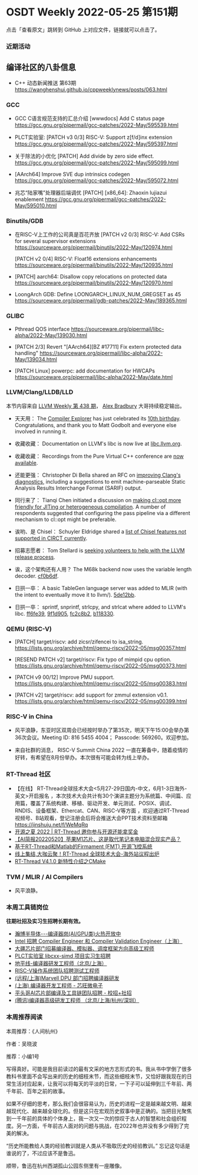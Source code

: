 # OSDT Weekly 2022-05-25 第151期

点击「查看原文」跳转到 GitHub 上对应文件，链接就可以点击了。

### 近期活动

## 编译社区的八卦信息

- C++ 动态新闻推送 第63期 https://wanghenshui.github.io/cppweeklynews/posts/063.html

### GCC

- GCC C语言规范支持的汇总介绍
  [wwwdocs] Add C status page
  https://gcc.gnu.org/pipermail/gcc-patches/2022-May/595539.html

- PLCT实验室: [PATCH v3 0/3] RISC-V: Support z[f/d]inx extension
  https://gcc.gnu.org/pipermail/gcc-patches/2022-May/595397.html

- 关于除法的小优化 [PATCH] Add divide by zero side effect.
  https://gcc.gnu.org/pipermail/gcc-patches/2022-May/595099.html

- [AArch64] Improve SVE dup intrinsics codegen
  https://gcc.gnu.org/pipermail/gcc-patches/2022-May/595072.html

- 兆芯“陆家嘴”处理器后端调优
  [PATCH] [x86_64]: Zhaoxin lujiazui enablement
  https://gcc.gnu.org/pipermail/gcc-patches/2022-May/595010.html

### Binutils/GDB

- 在RISC-V上工作的公司真是百花齐放
  [PATCH v2 0/3] RISC-V: Add CSRs for several supervisor extensions
   https://sourceware.org/pipermail/binutils/2022-May/120974.html

  [PATCH v2 0/4] RISC-V: Float16 extensions enhancements
  https://sourceware.org/pipermail/binutils/2022-May/120935.html

- [PATCH] aarch64: Disallow copy relocations on protected data
  https://sourceware.org/pipermail/binutils/2022-May/120970.html

- LoongArch GDB: Define LOONGARCH_LINUX_NUM_GREGSET as 45
  https://sourceware.org/pipermail/gdb-patches/2022-May/189365.html

### GLIBC

- Pthread QOS interface
  https://sourceware.org/pipermail/libc-alpha/2022-May/139030.html

- [PATCH 2/3] Revert "[AArch64][BZ #17711] Fix extern protected data handling"
  https://sourceware.org/pipermail/libc-alpha/2022-May/139034.html

- [PATCH Linux] powerpc: add documentation for HWCAPs
  https://sourceware.org/pipermail/libc-alpha/2022-May/date.html

### LLVM/Clang/LLDB/LLD

本节内容来自 [LLVM Weekly 第 438 期](http://llvmweekly.org/issue/438)，
[Alex Bradbury](https://www.linkedin.com/in/alex-bradbury/) 大哥持续稳定输出。

* 天天用： The [Compiler Explorer](https://godbolt.org/) has just celebrated its [10th birthday](https://xania.org/202206/happy-birthday-ce). Congratulations, and thank you to Matt Godbolt and everyone else involved in running it.

* 收藏收藏： Documentation on LLVM's libc is now live at [libc.llvm.org](https://libc.llvm.org/).

* 收藏收藏： Recordings from the Pure Virtual C++ conference are [now available](https://devblogs.microsoft.com/cppblog/pure-virtual-cpp-2022-videos-available/).

* 还能更强： Christopher Di Bella shared an RFC on [improving Clang's diagnostics](https://discourse.llvm.org/t/rfc-improving-clang-s-diagnostics/62584), including a suggestions to emit machine-parseable Static Analysis Results Interchange Format (SARIF) output.

* 同行来了： Tianqi Chen initiated a discussion on [making cl::opt more friendly for JITing or heterogeneous compilation](https://discourse.llvm.org/t/discuss-making-global-cl-opt-friendly-for-jiting-hetro-computation/62631).  A number of respondents suggested that configuring the pass pipeline via a different mechanism to cl::opt might be preferable.

* 诶哟、是 Chisel： Schuyler Eldridge shared a [list of Chisel features not supported in CIRCT currently](https://discourse.llvm.org/t/first-results-from-using-llvm-circt-on-our-design/61180/5).

* 招募志愿者： Tom Stellard is [seeking volunteers to help with the LLVM release process](https://discourse.llvm.org/t/help-wanted-release-process-management/62590).

* 诶，这个架构还有人用？ The M68k backend now uses the variable length decoder.
  [cf0b6df](https://reviews.llvm.org/rGcf0b6df6dbf5).

* 日拱一卒： A basic TableGen language server was added to MLIR (with the intent to eventually move it to llvm/).
  [5de12bb](https://reviews.llvm.org/rG5de12bb703c5).

* 日拱一卒： sprintf, snprintf, strlcpy, and strlcat where added to LLVM's libc.
  [ff6fe39](https://reviews.llvm.org/rGff6fe39eca70),
  [9f1d905](https://reviews.llvm.org/rG9f1d905f39ac),
  [fc2c8b2](https://reviews.llvm.org/rGfc2c8b2371d7),
  [b118330](https://reviews.llvm.org/rGb1183305f882).


### QEMU (RISC-V)

- [PATCH\] target/riscv: add zicsr/zifencei to isa_string.
  https://lists.gnu.org/archive/html/qemu-riscv/2022-05/msg00357.html

- [RESEND PATCH v2\] target/riscv: Fix typo of mimpid cpu option.
  https://lists.gnu.org/archive/html/qemu-riscv/2022-05/msg00373.html

- [PATCH v9 00/12\] Improve PMU support.
  https://lists.gnu.org/archive/html/qemu-riscv/2022-05/msg00383.html

- [PATCH v2] target/riscv: add support for zmmul extension v0.1.
  https://lists.gnu.org/archive/html/qemu-riscv/2022-05/msg00399.html

### RISC-V in China

- 风平浪静，东亚时区双周会已经按时举办了第35次，明天下午15:00会举办第36次会议。Meeting ID: 816 5455 4004； Passcode: 569260。欢迎参加。

- 来自社群的消息， RISC-V Summit China 2022 一直在筹备中，随着疫情的好转，有希望在8月份举办。本次很有可能会转为线上举办。

### RT-Thread 社区

- 【在线】 RT-Thread全球技术大会<5月27-29日国内-中文，6月1-3日海外-英文>开启报名 ，本次技术大会共计有30个演讲主题分为系统篇、中间篇、应用篇，覆盖了系统构建、移植、驱动开发、单元测试、POSIX、调试、RNDIS、设备框架、Ethercat、CAN、RISC-V等方面 ，欢迎通过RT-Thread视频号、B站观看，登记注册会后将会推送大会PPT技术资料至邮箱 https://jinshuju.net/f/WeMqRq
- [开源之夏 2022 | RT-Thread 邀你参与开源还能拿奖金](https://mp.weixin.qq.com/s/JrKC5zPv-MegD9-_wE0YqQ)
- [【AI简报20220520】苹果M1芯片、这是取代笔记本电脑混合现实产品？](https://mp.weixin.qq.com/s/288JLZAApH7jLqacYT5ulA)
- [基于RT-Thread和Matlab的Firmament (FMT) 开源飞控系统](https://mp.weixin.qq.com/s/8IuBi4hcap_MVP4R5k9CBg)
- [线上集结,大咖云聚！RT-Thread 全球技术大会-海外站议程出炉](https://mp.weixin.qq.com/s/Mqd4POEjp-OKQG5WdDIe9w)
- [RT-Thread V4.1.0 新特性介绍之CMake](https://mp.weixin.qq.com/s/uYYwWoJ2cClhN0BzDw3k5A)

### TVM / MLIR / AI Compilers

- 风平浪静。

### 本周工具链岗位

**往期社招及实习生招聘长期有效。**

- [瀚博半导体---编译器岗(AI/GPU类)火热开放中](https://mp.weixin.qq.com/s/8_KjZYa2Il4PglaGyBWk4Q)
- [Intel 招聘 Compiler Engineer 和 Compiler Validation Engineer（上海）](https://mp.weixin.qq.com/s/I3DWxXODNoLRr0kN2xMZLQ)
- [大疆芯片部门招募编译器、模拟器、调度框架方向高级工程师](https://mp.weixin.qq.com/s/Wn5NzAtUTwQNXKRvMVQWLA)
- [PLCT实验室 libcxx-simd 项目实习生招聘](https://mp.weixin.qq.com/s/EIVx5cY74GlodirySY97Qw)
- [地平线-编译器研发工程师（北京/上海）](https://mp.weixin.qq.com/s/MYObl7iWIbyrTz9hCmKWYA)
- [RISC-V操作系统团队招聘测试工程师](https://mp.weixin.qq.com/s/inLFS4pI1F74m_oJ2I7xjQ)
- [(远程/上海)Marvell DPU 部门招聘编译器研发](https://mp.weixin.qq.com/s/B6JjAhF3TZjezD1tjYHDaw)
- [(上海) 编译器开发工程师 - 芯旺微电子](https://mp.weixin.qq.com/s/nqe1-7qffnc0CaejYkpKyw)
- [平头哥AI芯片部编译及工具链团队招聘 - 校招+社招](https://mp.weixin.qq.com/s/kARbXtJotRPCNMrV-yOanA)
- [(腾讯)编译器高级研发工程师 （北京/上海/杭州/深圳）](https://mp.weixin.qq.com/s/DF-2qmHmpKZtJ1djHXM1Ug)

### 本周推荐阅读

本周推荐：《人间杭州》

作者：吴晓波

推荐：小编1号

写得真好。可能是我目前读过的最有文采的地方志形式的书。我从书中学倒了很多教科书里面不会写出来的历史的细枝末节，而这些细枝末节，又恰好跟我现在的日常生活对应起来，让我可以将每天的平淡的日常，一下子可以延伸到三千年前、两千年前、百年之前的故事。

如果不仔细的思考，那么我们会很容易认为，历史的进程一定是越来越文明、越来越现代化、越来越全球化的。但是这只在宏观历史叙事中是正确的。当把目光聚焦到一千年前的具体的个体身上，我一次又一次的惊叹于古人的智慧和社会组织程度。另一方面，千年前古人面对的问题与挑战，在2022年也并没有多少得到了完美的解决。

“历史所能教给人类的经验教训就是人类从不吸取历史的经验教训。” 忘记这句话是谁说的了，不过应该不是鲁迅。

顺带，鲁迅在杭州西湖孤山公园东侧里有一座雕像。
